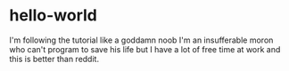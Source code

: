 # hello-world
I'm following the tutorial like a goddamn noob
I'm an insufferable moron who can't program to save his life but I have a lot of free time at work and this is better than reddit.
